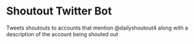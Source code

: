 # Shoutout Twitter Bot
 Tweets shoutouts to accounts that mention @dailyshoutout4 along with a description of the account being shouted out
